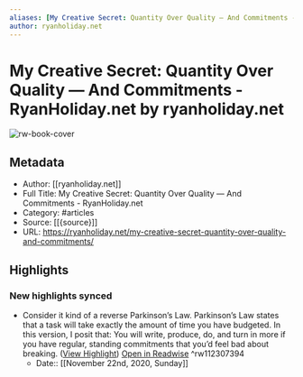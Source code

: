```yaml
---
aliases: [My Creative Secret: Quantity Over Quality — And Commitments - RyanHoliday.net, My Creative Secret: Quantity Over Quality — And Commitments - RyanHoliday.net]
author: ryanholiday.net
---
```

# My Creative Secret: Quantity Over Quality — And Commitments - RyanHoliday.net by ryanholiday.net

![rw-book-cover](https://readwise-assets.s3.amazonaws.com/static/images/article0.00998d930354.png)

## Metadata
- Author: [[ryanholiday.net]]
- Full Title: My Creative Secret: Quantity Over Quality — And Commitments - RyanHoliday.net
- Category: #articles
- Source: [[{source}]]
- URL: https://ryanholiday.net/my-creative-secret-quantity-over-quality-and-commitments/

## Highlights
### New highlights synced
- Consider it kind of a reverse Parkinson’s Law. Parkinson’s Law states that a task will take exactly the amount of time you have budgeted. In this version, I posit that: You will write, produce, do, and turn in more if you have regular, standing commitments that you’d feel bad about breaking. ([View Highlight](https://instapaper.com/read/1357216834/14654157)) [Open in Readwise](https://readwise.io/open/112307394) ^rw112307394
    - Date:: [[November 22nd, 2020, Sunday]]

